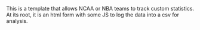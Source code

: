 This is a template that allows NCAA or NBA teams to track custom statistics. At its root, it is an html form with some JS to log the data into a csv for analysis.
